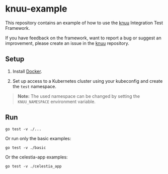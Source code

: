 # knuu-example

This repository contains an example of how to use the [knuu](https://github.com/celestiaorg/knuu) Integration Test Framework.

If you have feedback on the framework, want to report a bug or suggest an improvement, please create an issue in the [knuu](https://github.com/celestiaorg/knuu) repository.

## Setup

1. Install [Docker](https://docs.docker.com/get-docker/).

2. Set up access to a Kubernetes cluster using your kubeconfig and create the `test` namespace.
> **Note:** The used namespace can be changed by setting the `KNUU_NAMESPACE` environment variable.


## Run

```shell
go test -v ./...
```

Or run only the basic examples:

```shell
go test -v ./basic
```

Or the celestia-app examples:

```shell
go test -v ./celestia_app
```
